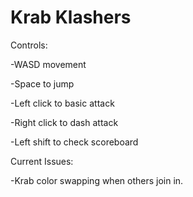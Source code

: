 Krab Klashers
=============
Controls:

-WASD movement

-Space to jump

-Left click to basic attack

-Right click to dash attack

-Left shift to check scoreboard


Current Issues:

-Krab color swapping when others join in.


